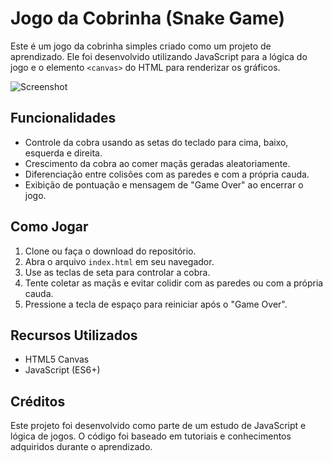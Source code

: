 # Jogo da Cobrinha (Snake Game)

Este é um jogo da cobrinha simples criado como um projeto de aprendizado. Ele foi desenvolvido utilizando JavaScript para a lógica do jogo e o elemento `<canvas>` do HTML para renderizar os gráficos.

![Screenshot](screenshot.jpg)

## Funcionalidades

- Controle da cobra usando as setas do teclado para cima, baixo, esquerda e direita.
- Crescimento da cobra ao comer maçãs geradas aleatoriamente.
- Diferenciação entre colisões com as paredes e com a própria cauda.
- Exibição de pontuação e mensagem de "Game Over" ao encerrar o jogo.

## Como Jogar

1. Clone ou faça o download do repositório.
2. Abra o arquivo `index.html` em seu navegador.
3. Use as teclas de seta para controlar a cobra.
4. Tente coletar as maçãs e evitar colidir com as paredes ou com a própria cauda.
5. Pressione a tecla de espaço para reiniciar após o "Game Over".

## Recursos Utilizados

- HTML5 Canvas
- JavaScript (ES6+)

## Créditos

Este projeto foi desenvolvido como parte de um estudo de JavaScript e lógica de jogos. O código foi baseado em tutoriais e conhecimentos adquiridos durante o aprendizado.
